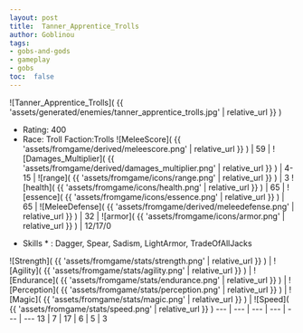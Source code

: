 ```yaml
---
layout: post
title:  Tanner_Apprentice_Trolls
author: Goblinou
tags:
- gobs-and-gods
- gameplay
- gobs
toc:  false
---
```


![Tanner_Apprentice_Trolls]( {{ 'assets/generated/enemies/tanner_apprentice_trolls.jpg' | relative_url }} )
- Rating: 400
- Race: Troll  Faction:Trolls
![MeleeScore]( {{ 'assets/fromgame/derived/meleescore.png' | relative_url }} ) | 59 | ![Damages_Multiplier]( {{ 'assets/fromgame/derived/damages_multiplier.png' | relative_url }} ) | 4-15 | ![range]( {{ 'assets/fromgame/icons/range.png' | relative_url }} ) | 3
![health]( {{ 'assets/fromgame/icons/health.png' | relative_url }} ) | 65 | ![essence]( {{ 'assets/fromgame/icons/essence.png' | relative_url }} ) | 65 | ![MeleeDefense]( {{ 'assets/fromgame/derived/meleedefense.png' | relative_url }} ) | 32 | ![armor]( {{ 'assets/fromgame/icons/armor.png' | relative_url }} ) | 12/17/0
* Skills * : Dagger, Spear, Sadism, LightArmor, TradeOfAllJacks

![Strength]( {{ 'assets/fromgame/stats/strength.png' | relative_url }} ) | ![Agility]( {{ 'assets/fromgame/stats/agility.png' | relative_url }} ) | ![Endurance]( {{ 'assets/fromgame/stats/endurance.png' | relative_url }} ) | ![Perception]( {{ 'assets/fromgame/stats/perception.png' | relative_url }} ) | ![Magic]( {{ 'assets/fromgame/stats/magic.png' | relative_url }} ) | ![Speed]( {{ 'assets/fromgame/stats/speed.png' | relative_url }} )
--- | --- | --- | --- | --- | ---
13 | 7 | 17 | 6 | 5 | 3
